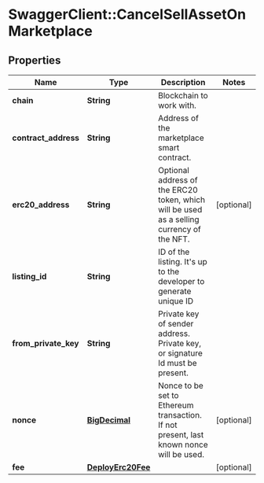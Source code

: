 # SwaggerClient::CancelSellAssetOnMarketplace

## Properties
Name | Type | Description | Notes
------------ | ------------- | ------------- | -------------
**chain** | **String** | Blockchain to work with. | 
**contract_address** | **String** | Address of the marketplace smart contract. | 
**erc20_address** | **String** | Optional address of the ERC20 token, which will be used as a selling currency of the NFT. | [optional] 
**listing_id** | **String** | ID of the listing. It&#x27;s up to the developer to generate unique ID | 
**from_private_key** | **String** | Private key of sender address. Private key, or signature Id must be present. | 
**nonce** | [**BigDecimal**](BigDecimal.md) | Nonce to be set to Ethereum transaction. If not present, last known nonce will be used. | [optional] 
**fee** | [**DeployErc20Fee**](DeployErc20Fee.md) |  | [optional] 

